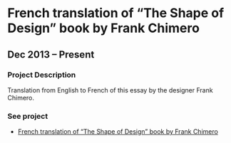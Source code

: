 # French translation of “The Shape of Design” book by Frank Chimero

## Dec 2013 – Present

### Project Description

Translation from English to French of this essay by the designer Frank Chimero.

### See project

* [French translation of “The Shape of Design” book by Frank Chimero](https://github.com/eric-brechemier/the-shape-of-design-french-translation)
